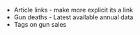 - Article links - make more explicit its a link
- Gun deaths - Latest available annual data
- Tags on gun sales